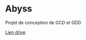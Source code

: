 # Abyss
Projet de conception de GCD et GDD

[Lien drive](https://docs.google.com/document/d/1ugjRBQvLZMuKUUIUr-5t60UB0PNa6zRGm2_ylLIe8as/edit)
